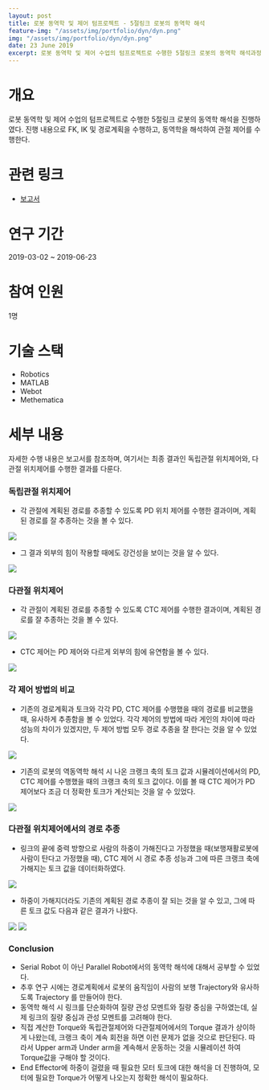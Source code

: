 ```yaml
---
layout: post
title: 로봇 동역학 및 제어 텀프로젝트 - 5절링크 로봇의 동역학 해석
feature-img: "/assets/img/portfolio/dyn/dyn.png"
img: "/assets/img/portfolio/dyn/dyn.png"
date: 23 June 2019
excerpt: 로봇 동역학 및 제어 수업의 텀프로젝트로 수행한 5절링크 로봇의 동역학 해석과정을 다룬다.
---
```


# 개요

로봇 동역학 및 제어 수업의 텀프로젝트로 수행한 5절링크 로봇의 동역학 해석을 진행하였다. 진행 내용으로 FK, IK 및 경로계획을 수행하고, 동역학을 해석하여 관절 제어를 수행한다.

# 관련 링크

* [보고서](/assets/docs/portfolio/dyn.pdf)

# 연구 기간

2019-03-02 ~ 2019-06-23

# 참여 인원

1명

# 기술 스택

- Robotics
- MATLAB
- Webot
- Methematica

# 세부 내용

자세한 수행 내용은 보고서를 참조하며, 여기서는 최종 결과인 독립관절 위치제어와, 다관절 위치제어를 수행한 결과를 다룬다.

### 독립관절 위치제어

* 각 관절에 계획된 경로를 추종할 수 있도록 PD 위치 제어를 수행한 결과이며, 계획된 경로를 잘 추종하는 것을 볼 수 있다.

<img src="/assets/img/portfolio/dyn/pd.gif">

* 그 결과 외부의 힘이 작용할 때에도 강건성을 보이는 것을 알 수 있다.

<img src="/assets/img/portfolio/dyn/pd_force.gif">

### 다관절 위치제어

* 각 관절이 계획된 경로를 추종할 수 있도록 CTC 제어를 수행한 결과이며, 계획된 경로를 잘 추종하는 것을 볼 수 있다.

<img src="/assets/img/portfolio/dyn/ctc.gif">

* CTC 제어는 PD 제어와 다르게 외부의 힘에 유연함을 볼 수 있다.

<img src="/assets/img/portfolio/dyn/ctc_force.gif">

### 각 제어 방법의 비교

* 기존의 경로계획과 토크와 각각 PD, CTC 제어를 수행했을 때의 경로를 비교했을 때, 유사하게 추종함을 볼 수 있었다. 각각 제어의 방법에 따라 게인의 차이에 따라 성능의 차이가 있겠지만, 두 제어 방법 모두 경로 추종을 잘 한다는 것을 알 수 있었다.

<img src="/assets/img/portfolio/dyn/trajectory.png">

* 기존의 로봇의 역동역학 해석 시 나온 크랭크 축의 토크 값과 시뮬레이션에서의 PD, CTC 제어를 수행했을 때의 크랭크 축의 토크 값이다. 이를 볼 때 CTC 제어가 PD 제어보다 조금 더 정확한 토크가 계산되는 것을 알 수 있었다.

<img src="/assets/img/portfolio/dyn/torque.png">

### 다관절 위치제어에서의 경로 추종

* 링크의 끝에 중력 방향으로 사람의 하중이 가해진다고 가정했을 때(보행재활로봇에 사람이 탄다고 가정했을 때), CTC 제어 시 경로 추종 성능과 그에 따른 크랭크 축에 가해지는 토크 값을 데이터화하였다.

<img src="/assets/img/portfolio/dyn/ctc_test.gif">

* 하중이 가해지더라도 기존의 계획된 경로 추종이 잘 되는 것을 알 수 있고, 그에 따른 토크 값도 다음과 같은 결과가 나왔다.

<img src="/assets/img/portfolio/dyn/ctc_trajectory.png">

<img src="/assets/img/portfolio/dyn/ctc_torque.png">

### Conclusion

* Serial Robot 이 아닌 Parallel Robot에서의 동역학 해석에 대해서 공부할 수 있었다.
* 추후 연구 시에는 경로계획에서 로봇의 움직임이 사람의 보행 Trajectory와 유사하도록 Trajectory 를 만들어야 한다.
* 동역학 해석 시 링크를 단순화하여 질량 관성 모멘트와 질량 중심을 구하였는데, 실제 링크의 질량 중심과 관성 모멘트를 고려해야 한다.
* 직접 계산한 Torque와 독립관절제어와 다관절제어에서의 Torque 결과가 상이하게 나왔는데, 크랭크 축이 계속 회전을 하면 이런 문제가 없을 것으로 판단된다. 따라서 Upper arm과 Under arm을 계속해서 운동하는 것을 시뮬레이션 하여 Torque값을 구해야 할 것이다.
* End Effector에 하중이 걸렸을 때 필요한 모터 토크에 대한 해석을 더 진행하여, 모터에 필요한 Torque가 어떻게 나오는지 정확한 해석이 필요하다.